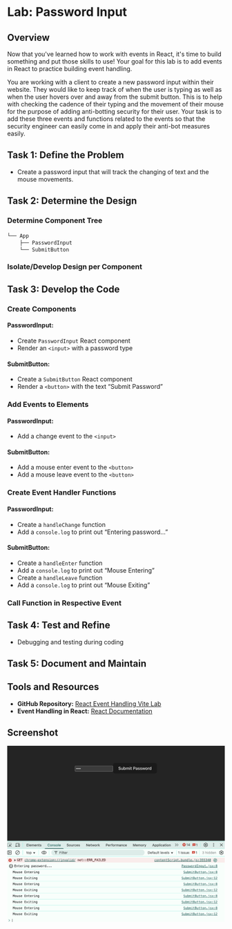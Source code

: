 # Lab: Password Input

## Overview

Now that you've learned how to work with events in React, it's time to build something and put those skills to use! Your goal for this lab is to add events in React to practice building event handling.

You are working with a client to create a new password input within their website. They would like to keep track of when the user is typing as well as when the user hovers over and away from the submit button. This is to help with checking the cadence of their typing and the movement of their mouse for the purpose of adding anti-botting security for their user. Your task is to add these three events and functions related to the events so that the security engineer can easily come in and apply their anti-bot measures easily.

## Task 1: Define the Problem

- Create a password input that will track the changing of text and the mouse movements.

## Task 2: Determine the Design

### Determine Component Tree

```
└── App
    ├── PasswordInput
    └── SubmitButton
```

### Isolate/Develop Design per Component

## Task 3: Develop the Code

### Create Components

#### PasswordInput:

- Create `PasswordInput` React component
- Render an `<input>` with a password type

#### SubmitButton:

- Create a `SubmitButton` React component
- Render a `<button>` with the text “Submit Password”

### Add Events to Elements

#### PasswordInput:

- Add a change event to the `<input>`

#### SubmitButton:

- Add a mouse enter event to the `<button>`
- Add a mouse leave event to the `<button>`

### Create Event Handler Functions

#### PasswordInput:

- Create a `handleChange` function
- Add a `console.log` to print out “Entering password…”

#### SubmitButton:

- Create a `handleEnter` function
- Add a `console.log` to print out “Mouse Entering”
- Create a `handleLeave` function
- Add a `console.log` to print out “Mouse Exiting”

### Call Function in Respective Event

## Task 4: Test and Refine

- Debugging and testing during coding

## Task 5: Document and Maintain

## Tools and Resources

- **GitHub Repository:** [React Event Handling Vite Lab](https://github.com/learn-co-curriculum/react-event-handling-vite-lab)
- **Event Handling in React:** [React Documentation](https://react.dev/learn/responding-to-events#adding-event-handlers)

## Screenshot

![Password Events Screenshot](src/assets/functionality-screenshot.png)
